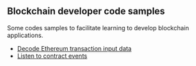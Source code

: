 ## Blockchain developer code samples

Some codes samples to facilitate learning to develop blockchain applications.

* [Decode Ethereum transaction input data](./decode-transaction-input-data)
* [Listen to contract events](./listen-contract-events)
